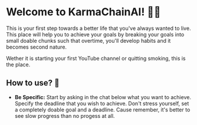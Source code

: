 # Welcome to KarmaChainAI! 🚀🤖

This is your first step towards a better life that you've always wanted to live. This place will help you to achieve your goals by breaking your goals into small doable chunks such that overtime, you'll develop habits and it becomes second nature.

Wether it is starting your first YouTube channel or quitting smoking, this is the place.

## How to use? 🔗

- **Be Specific:** Start by asking in the chat below what you want to achieve. Specify the deadline that you wish to achieve. Don't stress yourself, set a completely doable goal and a deadline. Cause remember, it's better to see slow progress than no progess at all. 
